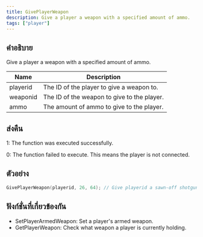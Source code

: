 ```yaml
---
title: GivePlayerWeapon
description: Give a player a weapon with a specified amount of ammo.
tags: ["player"]
---
```


## คำอธิบาย

Give a player a weapon with a specified amount of ammo.

| Name     | Description                                 |
| -------- | ------------------------------------------- |
| playerid | The ID of the player to give a weapon to.   |
| weaponid | The ID of the weapon to give to the player. |
| ammo     | The amount of ammo to give to the player.   |

## ส่งคืน

1: The function was executed successfully.

0: The function failed to execute. This means the player is not connected.

## ตัวอย่าง

```c
GivePlayerWeapon(playerid, 26, 64); // Give playerid a sawn-off shotgun with 64 ammo
```

## ฟังก์ชั่นที่เกี่ยวข้องกัน

- SetPlayerArmedWeapon: Set a player's armed weapon.
- GetPlayerWeapon: Check what weapon a player is currently holding.
